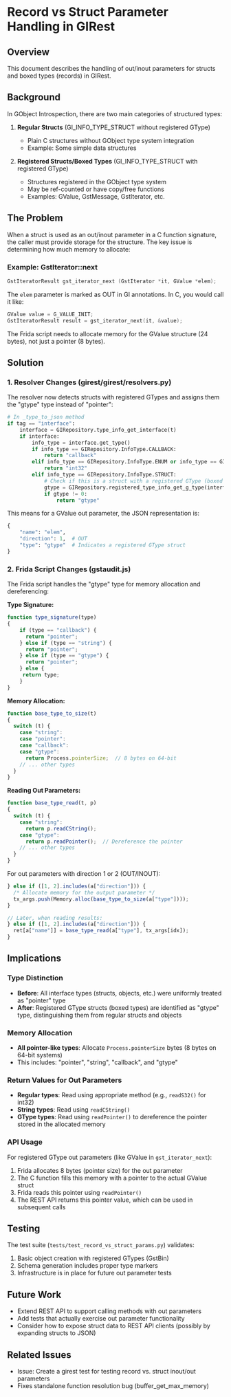 # Record vs Struct Parameter Handling in GIRest

## Overview

This document describes the handling of out/inout parameters for structs and boxed types (records) in GIRest.

## Background

In GObject Introspection, there are two main categories of structured types:

1. **Regular Structs** (GI_INFO_TYPE_STRUCT without registered GType)
   - Plain C structures without GObject type system integration
   - Example: Some simple data structures

2. **Registered Structs/Boxed Types** (GI_INFO_TYPE_STRUCT with registered GType)
   - Structures registered in the GObject type system
   - May be ref-counted or have copy/free functions
   - Examples: GValue, GstMessage, GstIterator, etc.

## The Problem

When a struct is used as an out/inout parameter in a C function signature, the caller must provide storage for the structure. The key issue is determining how much memory to allocate:

### Example: GstIterator::next

```c
GstIteratorResult gst_iterator_next (GstIterator *it, GValue *elem);
```

The `elem` parameter is marked as OUT in GI annotations. In C, you would call it like:

```c
GValue value = G_VALUE_INIT;
GstIteratorResult result = gst_iterator_next(it, &value);
```

The Frida script needs to allocate memory for the GValue structure (24 bytes), not just a pointer (8 bytes).

## Solution

### 1. Resolver Changes (girest/girest/resolvers.py)

The resolver now detects structs with registered GTypes and assigns them the "gtype" type instead of "pointer":

```python
# In _type_to_json method
if tag == "interface":
    interface = GIRepository.type_info_get_interface(t)
    if interface:
        info_type = interface.get_type()
        if info_type == GIRepository.InfoType.CALLBACK:
            return "callback"
        elif info_type == GIRepository.InfoType.ENUM or info_type == GIRepository.InfoType.FLAGS:
            return "int32"
        elif info_type == GIRepository.InfoType.STRUCT:
            # Check if this is a struct with a registered GType (boxed type)
            gtype = GIRepository.registered_type_info_get_g_type(interface)
            if gtype != 0:
                return "gtype"
```

This means for a GValue out parameter, the JSON representation is:

```python
{
    "name": "elem",
    "direction": 1,  # OUT
    "type": "gtype"  # Indicates a registered GType struct
}
```

### 2. Frida Script Changes (gstaudit.js)

The Frida script handles the "gtype" type for memory allocation and dereferencing:

**Type Signature:**
```javascript
function type_signature(type)
{
    if (type == "callback") {
      return "pointer";
    } else if (type == "string") {
      return "pointer";
    } else if (type == "gtype") {
      return "pointer";
    } else {
     return type;
    }
}
```

**Memory Allocation:**
```javascript
function base_type_to_size(t)
{
  switch (t) {
    case "string":
    case "pointer":
    case "callback":
    case "gtype":
      return Process.pointerSize;  // 8 bytes on 64-bit
    // ... other types
  }
}
```

**Reading Out Parameters:**
```javascript
function base_type_read(t, p)
{
  switch (t) {
    case "string":
      return p.readCString();
    case "gtype":
      return p.readPointer();  // Dereference the pointer
    // ... other types
  }
}
```

For out parameters with direction 1 or 2 (OUT/INOUT):
```javascript
} else if ([1, 2].includes(a["direction"])) {
  /* Allocate memory for the output parameter */
  tx_args.push(Memory.alloc(base_type_to_size(a["type"])));
}

// Later, when reading results:
} else if ([1, 2].includes(a["direction"])) {
  ret[a["name"]] = base_type_read(a["type"], tx_args[idx]);
}
```

## Implications

### Type Distinction

- **Before**: All interface types (structs, objects, etc.) were uniformly treated as "pointer" type
- **After**: Registered GType structs (boxed types) are identified as "gtype" type, distinguishing them from regular structs and objects

### Memory Allocation

- **All pointer-like types**: Allocate `Process.pointerSize` bytes (8 bytes on 64-bit systems)
- This includes: "pointer", "string", "callback", and "gtype"

### Return Values for Out Parameters

- **Regular types**: Read using appropriate method (e.g., `readS32()` for int32)
- **String types**: Read using `readCString()`
- **GType types**: Read using `readPointer()` to dereference the pointer stored in the allocated memory

### API Usage

For registered GType out parameters (like GValue in `gst_iterator_next`):
1. Frida allocates 8 bytes (pointer size) for the out parameter
2. The C function fills this memory with a pointer to the actual GValue struct
3. Frida reads this pointer using `readPointer()`
4. The REST API returns this pointer value, which can be used in subsequent calls

## Testing

The test suite (`tests/test_record_vs_struct_params.py`) validates:

1. Basic object creation with registered GTypes (GstBin)
2. Schema generation includes proper type markers
3. Infrastructure is in place for future out parameter tests

## Future Work

- Extend REST API to support calling methods with out parameters
- Add tests that actually exercise out parameter functionality
- Consider how to expose struct data to REST API clients (possibly by expanding structs to JSON)

## Related Issues

- Issue: Create a girest test for testing record vs. struct inout/out parameters
- Fixes standalone function resolution bug (buffer_get_max_memory)

